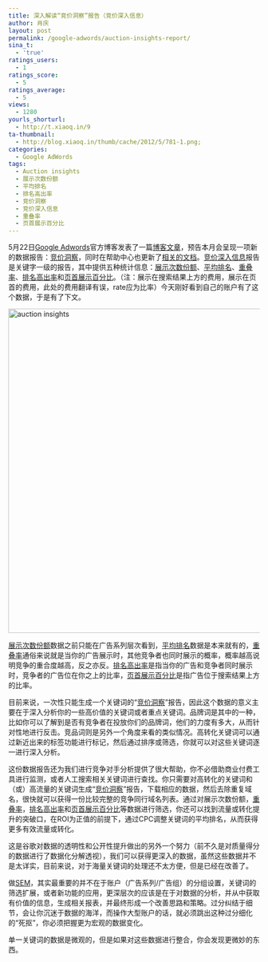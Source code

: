 ```yaml
---
title: 深入解读“竞价洞察”报告（竞价深入信息）
author: 肖庆
layout: post
permalink: /google-adwords/auction-insights-report/
sina_t:
  - 'true'
ratings_users:
  - 1
ratings_score:
  - 5
ratings_average:
  - 5
views:
  - 1280
yourls_shorturl:
  - http://t.xiaoq.in/9
ta-thumbnail:
  - http://blog.xiaoq.in/thumb/cache/2012/5/781-1.png;
categories:
  - Google AdWords
tags:
  - Auction insights
  - 展示次数份额
  - 平均排名
  - 排名高出率
  - 竞价洞察
  - 竞价深入信息
  - 重叠率
  - 页首展示百分比
---
```

5月22日<span class='wp_keywordlink'><a href="http://blog.xiaoq.in/google-adwords/" title="Google Adwords" target="_blank">Google Adwords</a></span>官方博客发表了一篇<a title="Make smarter decisions with the new Auction insights report" href="https://support.google.com/adwords/bin/answer.py?hl=zh-Hans&answer=2579754&ctx=tltp" target="_blank">博客文章</a>，预告本月会呈现一项新的数据报告：<span class='wp_keywordlink_affiliate'><a href="http://blog.xiaoq.in/tag/%e7%ab%9e%e4%bb%b7%e6%b4%9e%e5%af%9f/" title="查看竞价洞察中的全部文章" target="_blank">竞价洞察</a></span>，同时在帮助中心也更新了<a title="竞价深入信息" href="http://support.google.com/adwords/bin/answer.py?hl=zh-Hans&hlrm=en&answer=2579754" target="_blank">相关的文档</a>。<span class='wp_keywordlink_affiliate'><a href="http://blog.xiaoq.in/tag/%e7%ab%9e%e4%bb%b7%e6%b7%b1%e5%85%a5%e4%bf%a1%e6%81%af/" title="查看竞价深入信息中的全部文章" target="_blank">竞价深入信息</a></span>报告是关键字一级的报告，其中提供五种统计信息：<span class='wp_keywordlink_affiliate'><a href="http://blog.xiaoq.in/tag/%e5%b1%95%e7%a4%ba%e6%ac%a1%e6%95%b0%e4%bb%bd%e9%a2%9d/" title="查看展示次数份额中的全部文章" target="_blank">展示次数份额</a></span>、<span class='wp_keywordlink_affiliate'><a href="http://blog.xiaoq.in/tag/%e5%b9%b3%e5%9d%87%e6%8e%92%e5%90%8d/" title="查看平均排名中的全部文章" target="_blank">平均排名</a></span>、<span class='wp_keywordlink_affiliate'><a href="http://blog.xiaoq.in/tag/%e9%87%8d%e5%8f%a0%e7%8e%87/" title="查看重叠率中的全部文章" target="_blank">重叠率</a></span>、<span class='wp_keywordlink_affiliate'><a href="http://blog.xiaoq.in/tag/%e6%8e%92%e5%90%8d%e9%ab%98%e5%87%ba%e7%8e%87/" title="查看排名高出率中的全部文章" target="_blank">排名高出率</a></span>和<span class='wp_keywordlink_affiliate'><a href="http://blog.xiaoq.in/tag/%e9%a1%b5%e9%a6%96%e5%b1%95%e7%a4%ba%e7%99%be%e5%88%86%e6%af%94/" title="查看页首展示百分比中的全部文章" target="_blank">页首展示百分比</a></span>。（注：展示在搜索结果上方的费用，展示在页首的费用，此处的费用翻译有误，rate应为比率）今天刚好看到自己的账户有了这个数据，于是有了下文。

<img class="alignnone size-full wp-image-782" title="keyword insight" src="http://xiaoq.in/g/pics/2012/05/keyword-insight.png" alt="auction insights" width="650" />

<span class='wp_keywordlink_affiliate'><a href="http://blog.xiaoq.in/tag/%e5%b1%95%e7%a4%ba%e6%ac%a1%e6%95%b0%e4%bb%bd%e9%a2%9d/" title="查看展示次数份额中的全部文章" target="_blank">展示次数份额</a></span>数据之前只能在广告系列层次看到，<span class='wp_keywordlink_affiliate'><a href="http://blog.xiaoq.in/tag/%e5%b9%b3%e5%9d%87%e6%8e%92%e5%90%8d/" title="查看平均排名中的全部文章" target="_blank">平均排名</a></span>数据是本来就有的，<span class='wp_keywordlink_affiliate'><a href="http://blog.xiaoq.in/tag/%e9%87%8d%e5%8f%a0%e7%8e%87/" title="查看重叠率中的全部文章" target="_blank">重叠率</a></span>通俗来说就是当你的广告展示时，其他竞争者也同时展示的概率，概率越高说明竞争的重合度越高，反之亦反。<span class='wp_keywordlink_affiliate'><a href="http://blog.xiaoq.in/tag/%e6%8e%92%e5%90%8d%e9%ab%98%e5%87%ba%e7%8e%87/" title="查看排名高出率中的全部文章" target="_blank">排名高出率</a></span>是指当你的广告和竞争者同时展示时，竞争者的广告位在你之上的比率，<span class='wp_keywordlink_affiliate'><a href="http://blog.xiaoq.in/tag/%e9%a1%b5%e9%a6%96%e5%b1%95%e7%a4%ba%e7%99%be%e5%88%86%e6%af%94/" title="查看页首展示百分比中的全部文章" target="_blank">页首展示百分比</a></span>是指广告位于搜索结果上方的比率。

目前来说，一次性只能生成一个关键词的“<span class='wp_keywordlink_affiliate'><a href="http://blog.xiaoq.in/tag/%e7%ab%9e%e4%bb%b7%e6%b4%9e%e5%af%9f/" title="查看竞价洞察中的全部文章" target="_blank">竞价洞察</a></span>”报告，因此这个数据的意义主要在于深入分析你的一些高价值的关键词或者重点关键词。品牌词是其中的一种，比如你可以了解到是否有竞争者在投放你们的品牌词，他们的力度有多大，从而针对性地进行反击。竞品词则是另外一个角度来看的类似情况。高转化关键词可以通过新近出来的标签功能进行标记，然后通过排序或筛选，你就可以对这些关键词逐一进行深入分析。

这份数据报告还为我们进行竞争对手分析提供了很大帮助，你不必借助商业付费工具进行监测，或者人工搜索相关关键词进行查找。你只需要对高转化的关键词和（或）高流量的关键词生成“<span class='wp_keywordlink_affiliate'><a href="http://blog.xiaoq.in/tag/%e7%ab%9e%e4%bb%b7%e6%b4%9e%e5%af%9f/" title="查看竞价洞察中的全部文章" target="_blank">竞价洞察</a></span>”报告，下载相应的数据，然后去除重复域名，很快就可以获得一份比较完整的竞争同行域名列表。通过对展示次数份额，<span class='wp_keywordlink_affiliate'><a href="http://blog.xiaoq.in/tag/%e9%87%8d%e5%8f%a0%e7%8e%87/" title="查看重叠率中的全部文章" target="_blank">重叠率</a></span>，<span class='wp_keywordlink_affiliate'><a href="http://blog.xiaoq.in/tag/%e6%8e%92%e5%90%8d%e9%ab%98%e5%87%ba%e7%8e%87/" title="查看排名高出率中的全部文章" target="_blank">排名高出率</a></span>和<span class='wp_keywordlink_affiliate'><a href="http://blog.xiaoq.in/tag/%e9%a1%b5%e9%a6%96%e5%b1%95%e7%a4%ba%e7%99%be%e5%88%86%e6%af%94/" title="查看页首展示百分比中的全部文章" target="_blank">页首展示百分比</a></span>等数据进行筛选，你还可以找到流量或转化提升的突破口，在ROI为正值的前提下，通过CPC调整关键词的平均排名，从而获得更多有效流量或转化。

这是谷歌对数据的透明性和公开性提升做出的另外一个努力（前不久是对质量得分的数据进行了数据化分解透视），我们可以获得更深入的数据，虽然这些数据并不是太详实，目前来说，对于海量关键词的处理还不太方便，但是已经在改善了。

做<span class='wp_keywordlink'><a href="http://blog.xiaoq.in/sem/" title="SEM搜索引擎营销" target="_blank">SEM</a></span>，其实最重要的并不在于账户（广告系列/广告组）的分组设置，关键词的筛选扩展，或者新功能的应用，更深层次的应该是在于对数据的分析，并从中获取有价值的信息，生成相关报表，并最终形成一个改善思路和策略。过分纠结于细节，会让你沉迷于数据的海洋，而操作大型账户的话，就必须跳出这种过分细化的“死抠”，你必须把握更为宏观的数据变化。

单一关键词的数据是微观的，但是如果对这些数据进行整合，你会发现更微妙的东西。